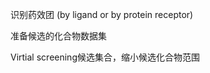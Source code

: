 






识别药效团 (by ligand or by protein receptor)


准备候选的化合物数据集


Virtial screening候选集合，缩小候选化合物范围











